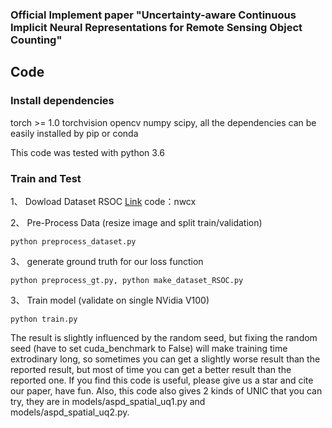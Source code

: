 ###  Official Implement paper "Uncertainty-aware Continuous Implicit Neural Representations for Remote Sensing Object Counting"



## Code

### Install dependencies

torch >= 1.0 torchvision opencv numpy scipy, all the dependencies can be easily installed by pip or conda

This code was tested with python 3.6  

###  Train and Test

1、 Dowload Dataset RSOC [Link](https://pan.baidu.com/s/19hL7O1sP_u2r9LNRsFSjdA)  code：nwcx

2、 Pre-Process Data (resize image and split train/validation)

```
python preprocess_dataset.py
```
3、 generate ground truth for our loss function

```
python preprocess_gt.py, python make_dataset_RSOC.py
```
3、 Train model (validate on single NVidia V100)

```
python train.py
```


The result is slightly influenced by the random seed, but fixing the random seed (have to set cuda_benchmark to False) will make training time extrodinary long, so sometimes you can get a slightly worse result than the reported result, but most of time you can get a better result than the reported one. If you find this code is useful, please give us a star and cite our paper, have fun.
Also, this code also gives 2 kinds of UNIC that you can try, they are in models/aspd_spatial_uq1.py and models/aspd_spatial_uq2.py.





